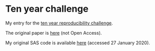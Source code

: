 # Ten year challenge

My entry for the [ten year reproducibility challenge](https://github.com/ReScience/ten-years).

The original paper is [here](https://onlinelibrary.wiley.com/doi/abs/10.1002/sim.1927) (not Open Access). 

My original SAS code is available [here](https://www.thl.fi/publications/monica/chd_seasonal/appendix.htm) (accessed 27 January 2020).
